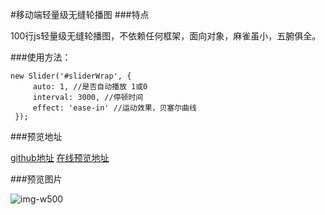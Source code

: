 #移动端轻量级无缝轮播图
###特点

100行js轻量级无缝轮播图，不依赖任何框架，面向对象，麻雀虽小，五腑俱全。

###使用方法：

```
new Slider('#sliderWrap', {
     auto: 1, //是否自动播放 1或0
     interval: 3000, //停顿时间
     effect: 'ease-in' //运动效果，贝塞尔曲线
 });
```

###预览地址

[github地址](https://github.com/jawil/slider/tree/master/mobile)
[在线预览地址](http://codepen.io/jawil/full/gmLwEz/)

###预览图片

![img-w500](http://ww1.sinaimg.cn/mw690/a660cab2gy1fder4zd3uvj20hs0vkjsa)


